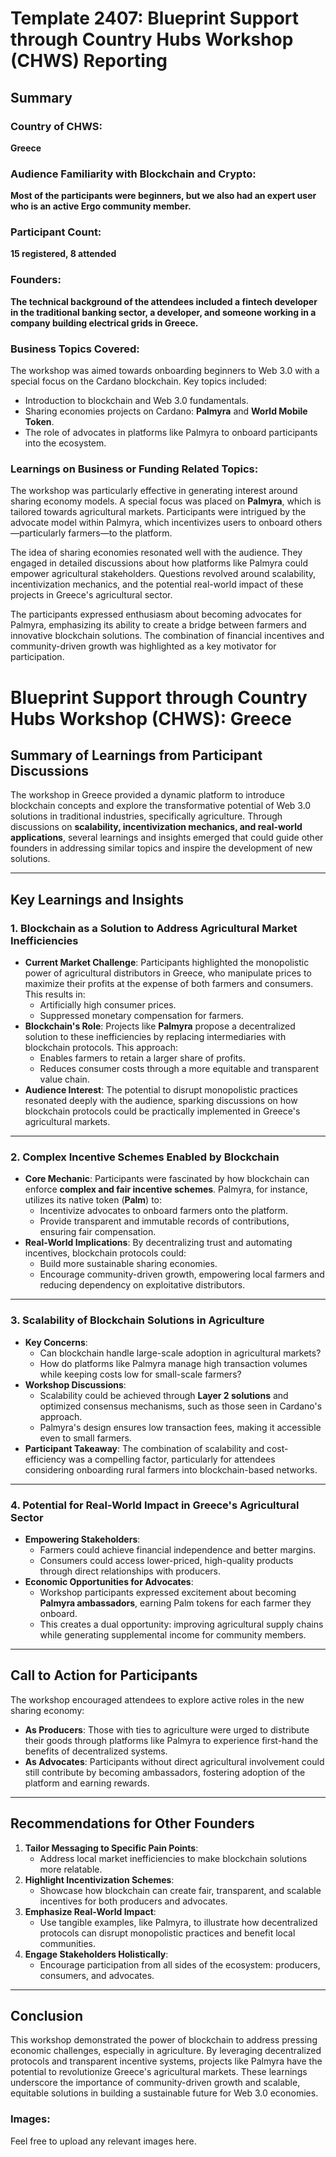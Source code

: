 # Template 2407: Blueprint Support through Country Hubs Workshop (CHWS) Reporting

## Summary

### Country of CHWS:
**Greece**

### Audience Familiarity with Blockchain and Crypto:
**Most of the participants were beginners, but we also had an expert user who is an active Ergo community member.**

### Participant Count:
**15 registered, 8 attended**

### Founders:
**The technical background of the attendees included a fintech developer in the traditional banking sector, a developer, and someone working in a company building electrical grids in Greece.**

### Business Topics Covered:
The workshop was aimed towards onboarding beginners to Web 3.0 with a special focus on the Cardano blockchain. Key topics included:

- Introduction to blockchain and Web 3.0 fundamentals.
- Sharing economies projects on Cardano: **Palmyra** and **World Mobile Token**.
- The role of advocates in platforms like Palmyra to onboard participants into the ecosystem.

### Learnings on Business or Funding Related Topics:
The workshop was particularly effective in generating interest around sharing economy models. A special focus was placed on **Palmyra**, which is tailored towards agricultural markets. Participants were intrigued by the advocate model within Palmyra, which incentivizes users to onboard others—particularly farmers—to the platform.

The idea of sharing economies resonated well with the audience. They engaged in detailed discussions about how platforms like Palmyra could empower agricultural stakeholders. Questions revolved around scalability, incentivization mechanics, and the potential real-world impact of these projects in Greece's agricultural sector. 

The participants expressed enthusiasm about becoming advocates for Palmyra, emphasizing its ability to create a bridge between farmers and innovative blockchain solutions. The combination of financial incentives and community-driven growth was highlighted as a key motivator for participation.
# Blueprint Support through Country Hubs Workshop (CHWS): Greece

## Summary of Learnings from Participant Discussions

The workshop in Greece provided a dynamic platform to introduce blockchain concepts and explore the transformative potential of Web 3.0 solutions in traditional industries, specifically agriculture. Through discussions on **scalability, incentivization mechanics, and real-world applications**, several learnings and insights emerged that could guide other founders in addressing similar topics and inspire the development of new solutions.

---

## **Key Learnings and Insights**

### **1. Blockchain as a Solution to Address Agricultural Market Inefficiencies**
- **Current Market Challenge**: Participants highlighted the monopolistic power of agricultural distributors in Greece, who manipulate prices to maximize their profits at the expense of both farmers and consumers. This results in:
  - Artificially high consumer prices.
  - Suppressed monetary compensation for farmers.
- **Blockchain's Role**: Projects like **Palmyra** propose a decentralized solution to these inefficiencies by replacing intermediaries with blockchain protocols. This approach:
  - Enables farmers to retain a larger share of profits.
  - Reduces consumer costs through a more equitable and transparent value chain.
- **Audience Interest**: The potential to disrupt monopolistic practices resonated deeply with the audience, sparking discussions on how blockchain protocols could be practically implemented in Greece's agricultural markets.

---

### **2. Complex Incentive Schemes Enabled by Blockchain**
- **Core Mechanic**: Participants were fascinated by how blockchain can enforce **complex and fair incentive schemes**. Palmyra, for instance, utilizes its native token (**Palm**) to:
  - Incentivize advocates to onboard farmers onto the platform.
  - Provide transparent and immutable records of contributions, ensuring fair compensation.
- **Real-World Implications**: By decentralizing trust and automating incentives, blockchain protocols could:
  - Build more sustainable sharing economies.
  - Encourage community-driven growth, empowering local farmers and reducing dependency on exploitative distributors.

---

### **3. Scalability of Blockchain Solutions in Agriculture**
- **Key Concerns**:
  - Can blockchain handle large-scale adoption in agricultural markets?
  - How do platforms like Palmyra manage high transaction volumes while keeping costs low for small-scale farmers?
- **Workshop Discussions**:
  - Scalability could be achieved through **Layer 2 solutions** and optimized consensus mechanisms, such as those seen in Cardano's approach.
  - Palmyra's design ensures low transaction fees, making it accessible even to small farmers.
- **Participant Takeaway**: The combination of scalability and cost-efficiency was a compelling factor, particularly for attendees considering onboarding rural farmers into blockchain-based networks.

---

### **4. Potential for Real-World Impact in Greece's Agricultural Sector**
- **Empowering Stakeholders**:
  - Farmers could achieve financial independence and better margins.
  - Consumers could access lower-priced, high-quality products through direct relationships with producers.
- **Economic Opportunities for Advocates**:
  - Workshop participants expressed excitement about becoming **Palmyra ambassadors**, earning Palm tokens for each farmer they onboard.
  - This creates a dual opportunity: improving agricultural supply chains while generating supplemental income for community members.

---

## **Call to Action for Participants**
The workshop encouraged attendees to explore active roles in the new sharing economy:
- **As Producers**: Those with ties to agriculture were urged to distribute their goods through platforms like Palmyra to experience first-hand the benefits of decentralized systems.
- **As Advocates**: Participants without direct agricultural involvement could still contribute by becoming ambassadors, fostering adoption of the platform and earning rewards.

---

## **Recommendations for Other Founders**
1. **Tailor Messaging to Specific Pain Points**:
   - Address local market inefficiencies to make blockchain solutions more relatable.
2. **Highlight Incentivization Schemes**:
   - Showcase how blockchain can create fair, transparent, and scalable incentives for both producers and advocates.
3. **Emphasize Real-World Impact**:
   - Use tangible examples, like Palmyra, to illustrate how decentralized protocols can disrupt monopolistic practices and benefit local communities.
4. **Engage Stakeholders Holistically**:
   - Encourage participation from all sides of the ecosystem: producers, consumers, and advocates.

---

## **Conclusion**
This workshop demonstrated the power of blockchain to address pressing economic challenges, especially in agriculture. By leveraging decentralized protocols and transparent incentive systems, projects like Palmyra have the potential to revolutionize Greece's agricultural markets. These learnings underscore the importance of community-driven growth and scalable, equitable solutions in building a sustainable future for Web 3.0 economies.

### Images:
Feel free to upload any relevant images here.
